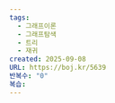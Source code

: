 ```yaml
---
tags:
  - 그래프이론
  - 그래프탐색
  - 트리
  - 재귀
created: 2025-09-08
URL: https://boj.kr/5639
반복수: "0"
복습:
---
```

